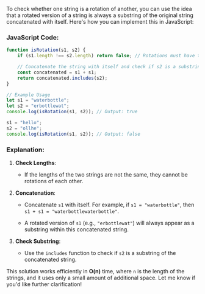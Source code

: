 To check whether one string is a rotation of another, you can use the idea that a rotated version of a string is always a substring of the original string concatenated with itself. Here's how you can implement this in JavaScript:

### JavaScript Code:

```Javascript
function isRotation(s1, s2) {
    if (s1.length !== s2.length) return false; // Rotations must have the same length

    // Concatenate the string with itself and check if s2 is a substring
    const concatenated = s1 + s1;
    return concatenated.includes(s2);
}

// Example Usage
let s1 = "waterbottle";
let s2 = "erbottlewat";
console.log(isRotation(s1, s2)); // Output: true

s1 = "hello";
s2 = "ollhe";
console.log(isRotation(s1, s2)); // Output: false
```

### Explanation:

1. **Check Lengths**:
    
    - If the lengths of the two strings are not the same, they cannot be rotations of each other.
        
2. **Concatenation**:
    
    - Concatenate `s1` with itself. For example, if `s1 = "waterbottle"`, then `s1 + s1 = "waterbottlewaterbottle"`.
        
    - A rotated version of `s1` (e.g., `"erbottlewat"`) will always appear as a substring within this concatenated string.
        
3. **Check Substring**:
    
    - Use the `includes` function to check if `s2` is a substring of the concatenated string.
        

This solution works efficiently in **O(n)** time, where `n` is the length of the strings, and it uses only a small amount of additional space. Let me know if you'd like further clarification!